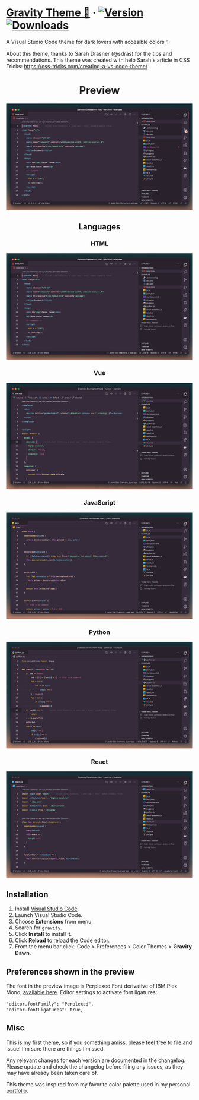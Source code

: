 # [Gravity Theme 🚀](https://github.com/coderdiaz/gravity-vscode-theme) &middot; [![Version](https://vsmarketplacebadge.apphb.com/version/coderdiaz.gravity.svg)](https://marketplace.visualstudio.com/items?itemName=coderdiaz.gravity) [![Downloads](https://img.shields.io/vscode-marketplace/r/coderdiaz.gravity.svg)](https://marketplace.visualstudio.com/items?itemName=coderdiaz.gravity)

A Visual Studio Code theme for dark lovers with accesible colors ✨

About this theme, thanks to Sarah Drasner (@sdras) for the tips and recommendations. This theme was created with help Sarah's article in CSS Tricks: https://css-tricks.com/creating-a-vs-code-theme/.

<p align="center">
  <h1 align="center">Preview</h1>
</p>

![Preview](preview.png)

<p align="center">
  <h2 align="center">Languages</h2>
</p>

<p align="center">
  <h3 align="center">HTML</h3>
</p>

![Preview HTML](previews/html.png)

<p align="center">
  <h3 align="center">Vue</h3>
</p>

![Preview Vue](previews/vue.png)

<p align="center">
  <h3 align="center">JavaScript</h3>
</p>

![Preview JS](previews/js.png)

<p align="center">
  <h3 align="center">Python</h3>
</p>

![Preview Python](previews/python.png)

<p align="center">
  <h3 align="center">React</h3>
</p>

![Preview React](previews/react.png)

## Installation
1. Install [Visual Studio Code](https://code.visualstudio.com/).
2. Launch Visual Studio Code.
3. Choose **Extensions** from menu.
4. Search for `gravity`.
5. Click **Install** to install it.
6. Click **Reload** to reload the Code editor.
7. From the menu bar click: Code > Preferences > Color Themes > **Gravity Dawn**.

## Preferences shown in the preview
The font in the preview image is Perplexed Font derivative of IBM Plex Mono, [available here](https://github.com/phoikoi/perplexed). Editor settings to activate font ligatures:
```
"editor.fontFamily": "Perplexed",
"editor.fontLigatures": true,
```

## Misc
This is my first theme, so if you something amiss, please feel free to file and issue! I'm sure there are things I missed. 

Any relevant changes for each version are documented in the changelog. Please update and check the changelog before filing any issues, as they may have already been taken care of.

This theme was inspired from my favorite color palette used in my personal [portfolio](https://coderdiaz.me).